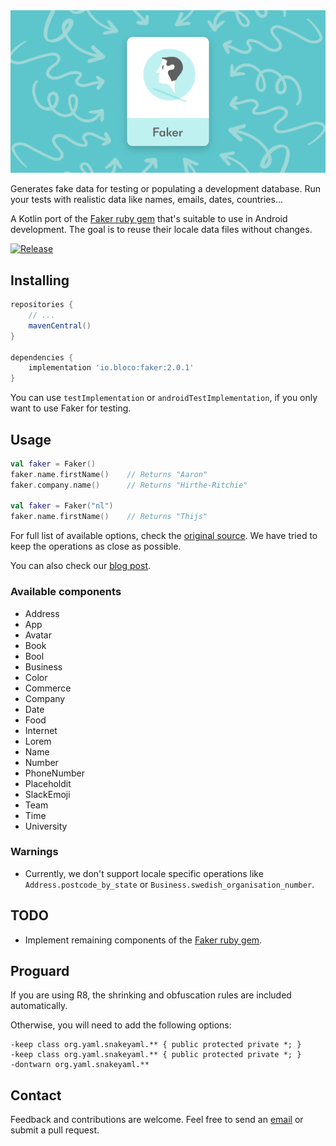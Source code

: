 <img src="bloco_faker.png" alt="Faker" />

Generates fake data for testing or populating a development database.
Run your tests with realistic data like names, emails, dates, countries...

A Kotlin port of the [Faker ruby gem](https://github.com/stympy/faker/) that's suitable to use in Android development.
The goal is to reuse their locale data files without changes.

[![Release](https://img.shields.io/github/release/blocoio/faker.svg?label=maven)](https://jitpack.io/#blocoio/faker)

## Installing

```groovy
repositories {
    // ...
    mavenCentral()
}

dependencies {
    implementation 'io.bloco:faker:2.0.1'
}
```

You can use ```testImplementation``` or ```androidTestImplementation```, if you only want to use Faker for testing.

## Usage

```kotlin
val faker = Faker()
faker.name.firstName()    // Returns "Aaron"
faker.company.name()      // Returns "Hirthe-Ritchie"

val faker = Faker("nl")
faker.name.firstName()    // Returns "Thijs"
```

For full list of available options, check the [original source](https://github.com/stympy/faker/blob/master/README.md).
We have tried to keep the operations as close as possible.

You can also check our [blog post](https://www.bloco.io/blog/faker-a-library-to-generate-fake-data-for-java-android).

### Available components

 - Address
 - App
 - Avatar
 - Book
 - Bool
 - Business
 - Color
 - Commerce
 - Company
 - Date
 - Food
 - Internet
 - Lorem
 - Name
 - Number
 - PhoneNumber
 - Placeholdit
 - SlackEmoji
 - Team
 - Time
 - University

### Warnings

 - Currently, we don't support locale specific operations
 like ```Address.postcode_by_state``` or ```Business.swedish_organisation_number```.

## TODO

 - Implement remaining components of the [Faker ruby gem](https://github.com/stympy/faker/).

## Proguard

If you are using R8, the shrinking and obfuscation rules are included automatically.

Otherwise, you will need to add the following options:

```
-keep class org.yaml.snakeyaml.** { public protected private *; }
-keep class org.yaml.snakeyaml.** { public protected private *; }
-dontwarn org.yaml.snakeyaml.**
```

## Contact

Feedback and contributions are welcome.
Feel free to send an [email](mailto:hello@bloco.io) or submit a pull request.
